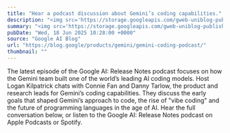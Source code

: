 ```yaml
---
title: "Hear a podcast discussion about Gemini’s coding capabilities."
description: "<img src='https://storage.googleapis.com/gweb-uniblog-publish-prod/images/ep8_thumbnail.max-600x600.format-webp.webp' />The latest episode of the Google AI: Release Notes podcast focuses on how the Gemini team built one of the world’s leading AI coding models.Host Logan Kilpatrick chats w…"
summary: "<img src='https://storage.googleapis.com/gweb-uniblog-publish-prod/images/ep8_thumbnail.max-600x600.format-webp.webp' />"
pubDate: "Wed, 18 Jun 2025 10:28:00 +0000"
source: "Google AI Blog"
url: "https://blog.google/products/gemini/gemini-coding-podcast/"
thumbnail: ""
---
```


The latest episode of the Google AI: Release Notes podcast focuses on how the Gemini team built one of the world’s leading AI coding models.
Host Logan Kilpatrick chats with Connie Fan and Danny Tarlow, the product and research leads for Gemini’s coding capabilities. They discuss the early goals that shaped Gemini’s approach to code, the rise of "vibe coding" and the future of programming languages in the age of AI.
Hear the full conversation below, or listen to the Google AI: Release Notes podcast on Apple Podcasts or Spotify.